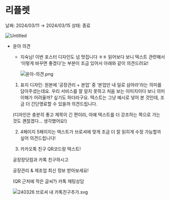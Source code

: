 # 리플렛

날짜: 2024/03/11 → 2024/03/15
상태: 종료

![Untitled](Untitled%2067.png)

- 윤아 의견
    - 지숙님! 이번 포스터 디자인도 넘 멋집니다 ㅎㅎ 읽어보다 보니 텍스트 관련해서 ‘이렇게 바꾸면 좋겠다’는 부분이 조금 있어서 아래와 같이 의견드려요!
        
        ![윤아-의견.png](%25E1%2584%258B%25E1%2585%25B2%25E1%2586%25AB%25E1%2584%258B%25E1%2585%25A1-%25E1%2584%258B%25E1%2585%25B4%25E1%2584%2580%25E1%2585%25A7%25E1%2586%25AB.png)
        
    
    1) 표지 디자인: 원본에 ‘공장관리 + 본업’ 중 ‘본업만 내 일로 삼아라’라는 의미를 담아주셨는데요. 우리 서비스를 잘 알지 못하고 처음 보는 이미지이다 보니 의미 이해가 어려울까? 싶기도 하더라구요. 텍스트는 그냥 예시로 넣어 본 것인데, 조금 더 간단명료할 수 있을까 의견드립니다.
    
    (디자인은 충분히 좋고 제목이 긴 편이라, 아예 텍스트를 더 강조하는 쪽으로 가는 것도 괜찮겠다… 생각했어요!)
    
    2) 4페이지 5페이지는 텍스트가 브로셔에 맞게 조금 더 잘 읽히게 수정 가능할까 싶어 의견드립니다!
    
    3) 카카오톡 친구 QR코드랑 텍스트! 
    
    공장장닷컴과 카톡 친구하시고
    
    공장관리 & 제조업 최신 정보 받아보세요!
    
    (QR 근처에 작은 글씨?) 카톡 채팅상담
    
    ![240326 브로셔 내 카톡친구추가.svg](240326_%25E1%2584%2587%25E1%2585%25B3%25E1%2584%2585%25E1%2585%25A9%25E1%2584%2589%25E1%2585%25A7_%25E1%2584%2582%25E1%2585%25A2_%25E1%2584%258F%25E1%2585%25A1%25E1%2584%2590%25E1%2585%25A9%25E1%2586%25A8%25E1%2584%258E%25E1%2585%25B5%25E1%2586%25AB%25E1%2584%2580%25E1%2585%25AE%25E1%2584%258E%25E1%2585%25AE%25E1%2584%2580%25E1%2585%25A1.svg)